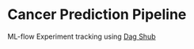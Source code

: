 # Cancer Prediction Pipeline
ML-flow Experiment tracking using [Dag Shub](https://dagshub.com/AbbasMakasarwala-786/my-first-repo.mlflow/#/experiments/0?searchFilter=&orderByKey=attributes.start_time&orderByAsc=false&startTime=ALL&lifecycleFilter=Active&modelVersionFilter=All+Runs&datasetsFilter=W10%3D) 

